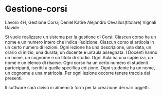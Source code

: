 # Gestione-corsi
Lavoro 4H, Gestione Corsi;
Deniel Katire Alejandro Cevallos(titolare) Vignali Davide

Si vuole realizzare un sistema per la gestione di Corsi. Ciascun corso ha un nome e un
numero intero che indica l’edizione. Ciascun corso si articola in un certo numero di lezioni.
Ogni lezione ha una descrizione, una data, un orario di inizio, una durata, un docente e
un’aula assegnata. I Docenti hanno un nome, un cognome e un titolo di studio.
Ogni Aula ha una capienza, un nome e un elenco di risorse. Ogni corso ha un certo numero di studenti partecipanti, iscritti a quella specifica edizione.
Ogni studente ha un nome, un cognome e una matricola. Per ogni lezione occorre tenere traccia dei presenti.

Il software sarà diviso in almeno 5 form per la creazione dei vari oggetti.
